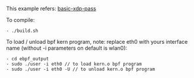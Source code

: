 This example refers:
[basic-xdp-pass](https://github.com/xdp-project/xdp-tutorial/tree/master/basic01-xdp-pass)

To compile:
```
- ./build.sh
```

To load / unload bpf kern program, note: replace eth0 with yours interface name (without -i parameters on default is wlan0):
```
- cd ebpf_output
- sudo ./user -i eth0 // to load kern.o bpf program
- sudo ./user -i eth0 -U // to unload kern.o bpf program
```